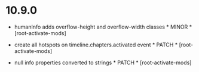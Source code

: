 10.9.0
======

- humanInfo adds overflow-height and overflow-width classes * MINOR * [root-activate-mods]

- create all hotspots on timeline.chapters.activated event * PATCH * [root-activate-mods]

- null info properties converted to strings * PATCH * [root-activate-mods]